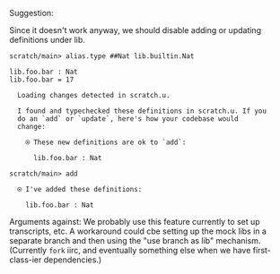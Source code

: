 Suggestion:

Since it doesn't work anyway, we should disable adding or updating definitions under lib.

``` ucm :hide
scratch/main> alias.type ##Nat lib.builtin.Nat
```

``` unison
lib.foo.bar : Nat
lib.foo.bar = 17
```

``` ucm :added-by-ucm
  Loading changes detected in scratch.u.

  I found and typechecked these definitions in scratch.u. If you
  do an `add` or `update`, here's how your codebase would
  change:

    ⍟ These new definitions are ok to `add`:
    
      lib.foo.bar : Nat
```

``` ucm
scratch/main> add

  ⍟ I've added these definitions:

    lib.foo.bar : Nat
```

Arguments against:
We probably use this feature currently to set up transcripts, etc. A workaround could cbe setting up the mock libs in a separate branch and then using the "use branch as lib" mechanism.  (Currently `fork` iirc, and eventually something else when we have first-class-ier dependencies.)
